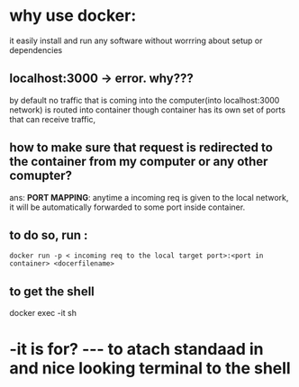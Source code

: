 # why use docker:

it easily install and run any software without worrring about setup or dependencies

## localhost:3000 -> error. why???

by default no traffic that is coming into the computer(into localhost:3000 network) is routed into container though container has its own set of ports that can receive traffic,

## how to make sure that request is redirected to the container from my computer or any other comupter?

ans: **PORT MAPPING**: anytime a incoming req is given to the local network, it will be automatically forwarded to some port inside container.

## to do so, run :

`docker run -p < incoming req to the local target port>:<port in container> <docerfilename>`

## to get the shell

docker exec -it <id> sh

# -it is for? --- to atach standaad in and nice looking terminal to the shell
